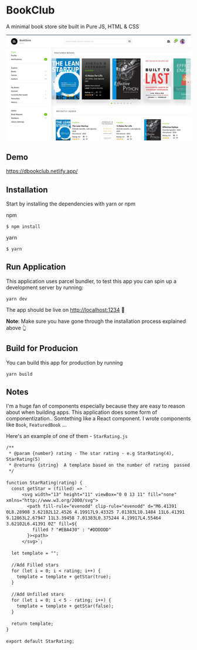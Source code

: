 # BookClub

A minimal book store site built in Pure JS, HTML & CSS

<!-- Screenshot -->
![image](.github/images/screenshot.png)


## Demo

https://dbookclub.netlify.app/

## Installation

Start by installing the dependencies with yarn or npm

npm

```
$ npm install
```

yarn

```
$ yarn
```

## Run Application

This application uses parcel bundler, to test this app you can spin up a development server by running:

```
yarn dev
```

The app should be live on [http://localhost:1234](http://localhost:1234) 🎉

**Note**: Make sure you have gone through the installation process explained above 👆

## Build for Producion

You can build this app for production by running

```
yarn build
```

## Notes

I'm a huge fan of components especially because they are easy to reason about when building apps. This application does some form of componentization.. Somtething like a React component. I wrote components like `Book`, `FeaturedBook` ...

Here's an example of one of them - `StarRating.js`

```
/**
 * @param {number} rating - The star rating - e.g StarRating(4), StarRating(5)
 * @returns {string}  A template based on the number of rating  passed
 */

function StarRating(rating) {
  const getStar = (filled) => `
      <svg width="13" height="11" viewBox="0 0 13 11" fill="none" xmlns="http://www.w3.org/2000/svg">
        <path fill-rule="evenodd" clip-rule="evenodd" d="M6.41391 0L8.28908 3.62102L12.4526 4.19917L9.43325 7.01383L10.1484 11L6.41391 9.12863L2.67947 11L3.39458 7.01383L0.375244 4.19917L4.55464 3.62102L6.41391 0Z" fill=${
          filled ? "#EBA430" : "#DDDDDD"
        }><path>
      </svg>`;

  let template = "";

  //Add Filled stars
  for (let i = 0; i < rating; i++) {
    template = template + getStar(true);
  }

  //Add Unfilled stars
  for (let i = 0; i < 5 - rating; i++) {
    template = template + getStar(false);
  }

  return template;
}

export default StarRating;
```
